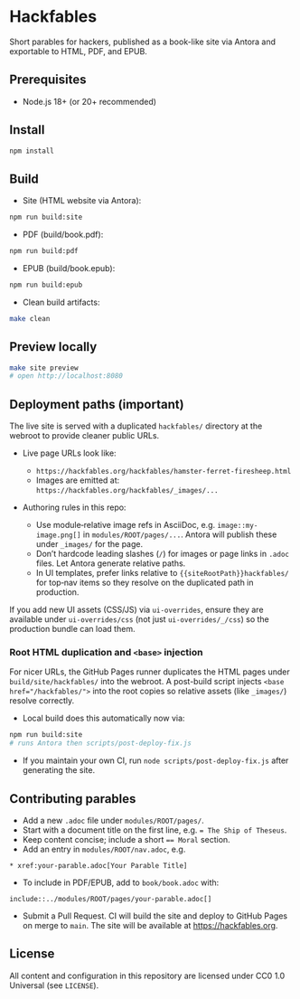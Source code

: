 # Hackfables

Short parables for hackers, published as a book-like site via Antora and exportable to HTML, PDF, and EPUB.

## Prerequisites

- Node.js 18+ (or 20+ recommended)

## Install

```bash
npm install
```

## Build

- Site (HTML website via Antora):

```bash
npm run build:site
```

- PDF (build/book.pdf):

```bash
npm run build:pdf
```

- EPUB (build/book.epub):

```bash
npm run build:epub
```

- Clean build artifacts:

```bash
make clean
```

## Preview locally

```bash
make site preview
# open http://localhost:8080
```

## Deployment paths (important)

The live site is served with a duplicated `hackfables/` directory at the webroot to provide cleaner public URLs.

- Live page URLs look like:
  - `https://hackfables.org/hackfables/hamster-ferret-firesheep.html`
  - Images are emitted at: `https://hackfables.org/hackfables/_images/...`

- Authoring rules in this repo:
  - Use module‑relative image refs in AsciiDoc, e.g. `image::my-image.png[]` in `modules/ROOT/pages/...`. Antora will publish these under `_images/` for the page.
  - Don’t hardcode leading slashes (`/`) for images or page links in `.adoc` files. Let Antora generate relative paths.
  - In UI templates, prefer links relative to `{{siteRootPath}}hackfables/` for top‑nav items so they resolve on the duplicated path in production.

If you add new UI assets (CSS/JS) via `ui-overrides`, ensure they are available under `ui-overrides/css` (not just `ui-overrides/_/css`) so the production bundle can load them.

### Root HTML duplication and `<base>` injection

For nicer URLs, the GitHub Pages runner duplicates the HTML pages under `build/site/hackfables/` into the webroot. A post-build script injects `<base href="/hackfables/">` into the root copies so relative assets (like `_images/`) resolve correctly.

- Local build does this automatically now via:

```bash
npm run build:site
# runs Antora then scripts/post-deploy-fix.js
```

- If you maintain your own CI, run `node scripts/post-deploy-fix.js` after generating the site.

## Contributing parables

- Add a new `.adoc` file under `modules/ROOT/pages/`.
- Start with a document title on the first line, e.g. `= The Ship of Theseus`.
- Keep content concise; include a short `== Moral` section.
- Add an entry in `modules/ROOT/nav.adoc`, e.g.

```adoc
* xref:your-parable.adoc[Your Parable Title]
```

- To include in PDF/EPUB, add to `book/book.adoc` with:

```adoc
include::../modules/ROOT/pages/your-parable.adoc[]
```

- Submit a Pull Request. CI will build the site and deploy to GitHub Pages on merge to `main`. The site will be available at https://hackfables.org.

## License

All content and configuration in this repository are licensed under CC0 1.0 Universal (see `LICENSE`).
